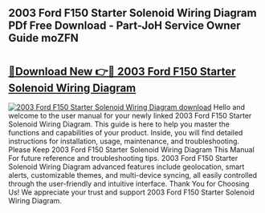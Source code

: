 ## 2003 Ford F150 Starter Solenoid Wiring Diagram PDf Free Download - Part-JoH Service Owner Guide moZFN

# <h2><a href="http://dflz2r.blite.top/?on=2003+Ford+F150+Starter+Solenoid+Wiring+Diagram">🔗Download New 👉🔴 2003 Ford F150 Starter Solenoid Wiring Diagram</a></h2>

[![2003 Ford F150 Starter Solenoid Wiring Diagram download](https://i.imgur.com/lujVjoI.png)](http://dflz2r.blite.top/?on=2003+Ford+F150+Starter+Solenoid+Wiring+Diagram)
Hello and welcome to the user manual for your newly linked 2003 Ford F150 Starter Solenoid Wiring Diagram. This guide is here to help you master the functions and capabilities of your product. Inside, you will find detailed instructions for installation, usage, maintenance, and troubleshooting. Please Keep 2003 Ford F150 Starter Solenoid Wiring Diagram This Manual For future reference and troubleshooting tips. 2003 Ford F150 Starter Solenoid Wiring Diagram advanced features include geolocation, smart alerts, customizable themes, and multi-device syncing, all easily controlled through the user-friendly and intuitive interface. Thank You for Choosing Us! We appreciate your trust and support 2003 Ford F150 Starter Solenoid Wiring Diagram.

